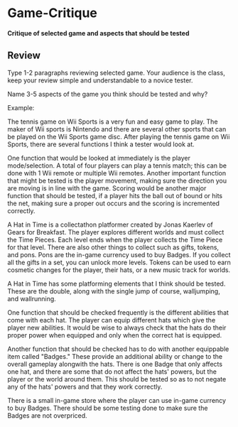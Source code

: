 # Game-Critique
#### Critique of selected game and aspects that should be tested

## Review

Type 1-2 paragraphs reviewing selected game. Your audience is the class, keep your review simple and understandable to a novice tester. 

Name 3-5 aspects of the game you think should be tested and why?

Example: 

The tennis game on Wii Sports is a very fun and easy game to play. The maker of Wii sports is Nintendo and there are several other sports that can be played on the Wii Sports game disc. After playing the tennis game on Wii Sports, there are several functions I think a tester would look at.

One function that would be looked at immediately is the player mode/selection. A total of four players can play a tennis match; this can be done with 1 Wii remote or multiple Wii remotes. Another important function that might be tested is the player movement, making sure the direction you are moving is in line with the game.  Scoring would be another major function that should be tested, if a player hits the ball out of bound or hits the net, making sure a proper out occurs and the scoring is incremented correctly.


A Hat in Time is a collectathon platformer created by Jonas Kaerlev of Gears for Breakfast. The player explores different worlds and must collect the Time Pieces. Each level ends when the player collects the Time Piece for that level. There are also other things to collect such as gifts, tokens, and pons. Pons are the in-game currency used to buy Badges. If you collect all the gifts in a set, you can unlock more levels. Tokens can be used to earn cosmetic changes for the player, their hats, or a new music track for worlds.

A Hat in Time has some platforming elements that I think should be tested. These are the double, along with the single jump of course, walljumping, and wallrunning.

One function that should be checked frequently is the different abilities that come with each hat. The player can equip different hats which give the player new abilities. It would be wise to always check that the hats do their proper power when equipped and only when the correct hat is equipped.

Another function that should be checked has to do with another equippable item called "Badges." These provide an additional ability or change to the overall gameplay alongwith the hats. There is one Badge that only affects one hat, and there are some that do not affect the hats' powers, but the player or the world around them. This should be tested so as to not negate any of the hats' powers and that they work correctly.

There is a small in-game store where the player can use in-game currency to buy Badges. There should be some testing done to make sure the Badges are not overpriced.



